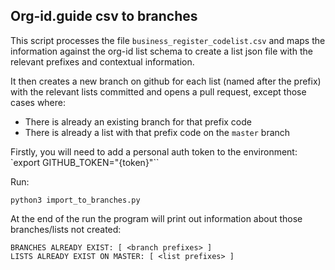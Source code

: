 ## Org-id.guide csv to branches

This script processes the file `business_register_codelist.csv` and maps the information against the org-id list schema to create a list json file with the relevant prefixes and contextual information.

It then creates a new branch on github for each list (named after the prefix) with the relevant lists committed and opens a pull request, except those cases where:
* There is already an existing branch for that prefix code
* There is already a list with that prefix code on the `master` branch

Firstly, you will need to add a personal auth token to the environment: `export GITHUB_TOKEN="{token}"``

Run:
```
python3 import_to_branches.py  
```

At the end of the run the program will print out information about those branches/lists not created:
```
BRANCHES ALREADY EXIST: [ <branch prefixes> ]
LISTS ALREADY EXIST ON MASTER: [ <list prefixes> ]
```
